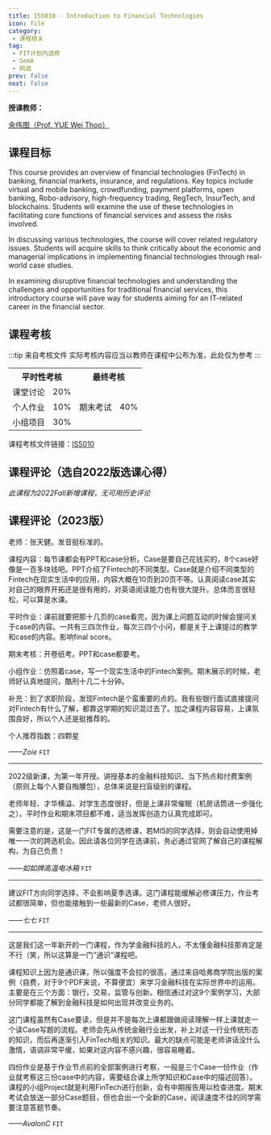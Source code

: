 ```yaml
---
title: IS5010 - Introduction to Financial Technologies
icon: file
category:
 - 课程相关
tag:
 - FIT计划内选修
 - SemA
 - 网选
prev: false
next: false
---
```

**授课教师：**

[余伟图（Prof. YUE Wei Thoo）](https://www.cb.cityu.edu.hk/staff/weityue/)

<!-- more -->

## 课程目标

This course provides an overview of financial technologies (FinTech) in banking, financial markets, insurance, and regulations. Key topics include virtual and mobile banking, crowdfunding, payment platforms, open banking, Robo-advisory, high-frequency trading, RegTech, InsurTech, and blockchains. Students will examine the use of these technologies in facilitating core functions of financial services and assess the risks involved.

In discussing various technologies, the course will cover related regulatory issues. Students will acquire skills to think critically about the economic and managerial implications in implementing financial technologies through real-world case studies.

In examining disruptive financial technologies and understanding the challenges and opportunities for traditional financial services, this introductory course will pave way for students aiming for an IT-related career in the financial sector.

## 课程考核

:::tip 来自考核文件
实际考核内容应当以教师在课程中公布为准，此处仅为参考
:::

<table>
    <tr>
        <th colspan=2>
            平时性考核
        </th>
        <th colspan=2>
            最终考核
        </th>
    </tr>
    <tr>
        <td>
            课堂讨论
        </td>
        <td>
            20%
        </td>
        <td rowspan=3>
            期末考试
        </td>
        <td rowspan=3>
            40%
        </td>
    </tr>
    <tr>
        <td>
            个人作业
        </td>
        <td>
            10%
        </td>
    </tr>
    <tr>
        <td>
            小组项目
        </td>
        <td>
            30%
        </td>
    </tr>
</table>

课程考核文件链接：[IS5010](https://www.cityu.edu.hk/catalogue/pg/202223/course/IS5010.pdf)

## 课程评论（选自2022版选课心得）

*此课程为2022Fall新增课程，无可用历史评论*

## 课程评论（2023版）

老师：张天健。发音挺标准的。

课程内容：每节课都会有PPT和case分析。Case是要自己花钱买的，8个case好像是一百多块钱吧。PPT介绍了Fintech的不同类型。Case就是介绍不同类型的Fintech在现实生活中的应用，内容大概在10页到20页不等。认真阅读case其实对自己的眼界开拓还是很有用的，对英语阅读能力也有很大提升。总体而言很轻松，可以算是水课。

平时作业：课前就要把那十几页的case看完，因为课上问题互动的时候会提问关于case的内容。一共有三四次作业，每次三四个小问，都是关于上课提过的教学和case的内容。影响final score。

期末考核：开卷纸考。PPT和case都要考。

小组作业：仿照着case，写一个现实生活中的Fintech案例。期末展示的时候，老师好认真地提问，酷刑十几二十分钟。

补充：到了求职阶段，发现Fintech是个蛮重要的点的。我有些银行面试直接提问对Fintech有什么了解，都靠这学期的知识混过去了。加之课程内容容易，上课氛围良好，所以个人还是挺推荐的。

个人推荐指数：四颗星

*——Zoie* `FIT`

---

2022级新课，为第一年开授。讲授基本的金融科技知识、当下热点和付费案例（原则上每个人要自掏腰包），总体来说是扫盲级别的课程。

老师年轻、才华横溢、对学生态度很好，但是上课非常催眠（机房话筒进一步强化之）。平时作业和期末项目都不难，适当发挥创造力认真完成即可。

需要注意的是，这是一门FIT专属的选修课，若MIS的同学选择，则会自动使用掉唯一一次的跨选机会。因此请各位同学在选课前，务必通过官网了解自己的课程解构，为自己负责！

*——如如牌高温电冰箱* `FIT`

---

建议FIT方向同学选择，不会影响夏季选课。这门课程能缓解必修课压力，作业考试都很简单，但也能接触到一些最新的Case，老师人很好。

*——七七* `FIT`

---

这是我们这一年新开的一门课程，作为学金融科技的人，不太懂金融科技那肯定是不行（笑，所以这算是一门“通识”课程吧。

课程知识上因为是通识课，所以强度不会拉的很高，通过来自哈弗商学院出版的案例（自费，对于9个PDF来说，不算便宜）来学习金融科技在实际世界中的运用。主要是在三个方面：银行，交易，监管与创新。相信通过对这9个案例学习，大部分同学都能了解到金融科技是如何出现并改变业务的。

这门课程虽然有Case要读，但是并不是每次上课都跟做阅读理解一样上课就走一个读Case写题的流程。老师会先从传统金融行业出发，补上对这一行业传统形态的知识，而后再逐渐引入FinTech相关的知识。最大的缺点可能是老师讲话没什么激情，语调非常平缓，如果对这内容不感兴趣，很容易睡着。

四份作业是基于作业节点前的全部案例进行考察，一般是三个Case一份作业（作业就考察这三份case中的内容，需要结合课上所学知识和Case中的描述回答）。课程的小组Project就是利用FinTech进行创新，会有中期报告用以检查进度。期末考试会放送一部分Case题目，但也会出一个全新的Case，阅读速度不佳的同学需要注意答题节奏。

*——AvalonC* `FIT`
